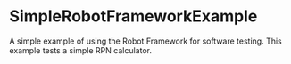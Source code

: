 # SimpleRobotFrameworkExample
A simple example of using the Robot Framework for software testing. This example tests a simple RPN calculator.
